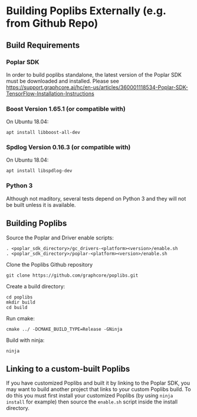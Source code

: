 # Building Poplibs Externally (e.g. from Github Repo)

## Build Requirements

### Poplar SDK

In order to build poplibs standalone, the latest version of the Poplar SDK must be downloaded and installed. Please see https://support.graphcore.ai/hc/en-us/articles/360001118534-Poplar-SDK-TensorFlow-Installation-Instructions

### Boost Version 1.65.1 (or compatible with)

On Ubuntu 18.04:

    apt install libboost-all-dev

### Spdlog Version 0.16.3 (or compatible with)

On Ubuntu 18.04:

    apt install libspdlog-dev

### Python 3

Although not maditory, several tests depend on Python 3 and they will not be built unless it is available.

## Building Poplibs

Source the Poplar and Driver enable scripts:

    . <poplar_sdk_directory>/gc_drivers-<platform><version>/enable.sh
    . <poplar_sdk_directory>/poplar-<platform><version>/enable.sh

Clone the Poplibs Github repository

    git clone https://github.com/graphcore/poplibs.git

Create a build directory:

    cd poplibs
    mkdir build
    cd build

Run cmake:

    cmake ../ -DCMAKE_BUILD_TYPE=Release -GNinja

Build with ninja:

    ninja

## Linking to a custom-built Poplibs

If you have customized Poplibs and built it by linking to the Poplar SDK, you
may want to build another project that links to your custom Poplibs build. To
do this you must first install your customized Poplibs (by using `ninja install`
for example) then source the `enable.sh` script inside the install directory.
